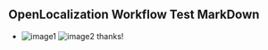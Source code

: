 ## OpenLocalization Workflow Test MarkDown
* ![image1](.\9634b391-5be1-468d-891c-ebc3215c0daf.PNG)   ![image2](.\d75b30f8-3fb3-44e4-ae7c-488f325ae6cc.png) 
thanks!